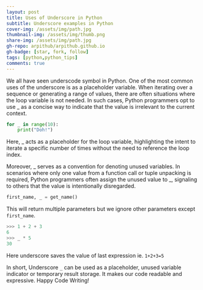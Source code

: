 ```yaml
---
layout: post
title: Uses of Underscore in Python
subtitle: Underscore examples in Python
cover-img: /assets/img/path.jpg
thumbnail-img: /assets/img/thumb.png
share-img: /assets/img/path.jpg
gh-repo: arpithub/arpithub.github.io
gh-badge: [star, fork, follow]
tags: [python,python_tips]
comments: true
---
```


We all have seen underscode symbol in Python. One of the most common uses of the underscore is as a placeholder variable. When iterating over a sequence or generating a range of values, there are often situations where the loop variable is not needed. In such cases, Python programmers opt to use _ as a concise way to indicate that the value is irrelevant to the current context.                                      

```python
for _ in range(10):
    print("Doh!")
```

Here, _ acts as a placeholder for the loop variable, highlighting the intent to iterate a specific number of times without the need to reference the loop index.

Moreover, _ serves as a convention for denoting unused variables. In scenarios where only one value from a function call or tuple unpacking is required, Python programmers often assign the unused value to _, signaling to others that the value is intentionally disregarded.

```python
first_name, _ = get_name()
```
This will return multiple parameters but we ignore other parameters except `first_name`.

```python
>>> 1 + 2 + 3
6
>>> _ * 5
30
```
Here underscore saves the value of last expression ie. `1+2+3=5`

In short, Underscore `_` can be used as a placeholder, unused variable indicator or temporary result storage. It makes our code readable and expressive. Happy Code Writing!